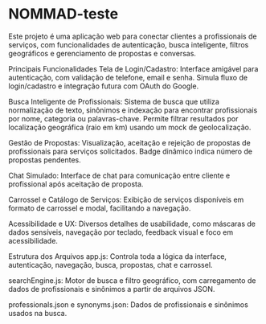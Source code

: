 # NOMMAD-teste
Este projeto é uma aplicação web para conectar clientes a profissionais de serviços, com funcionalidades de autenticação, busca inteligente, filtros geográficos e gerenciamento de propostas e conversas.

Principais Funcionalidades
Tela de Login/Cadastro:
Interface amigável para autenticação, com validação de telefone, email e senha. Simula fluxo de login/cadastro e integração futura com OAuth do Google.

Busca Inteligente de Profissionais:
Sistema de busca que utiliza normalização de texto, sinônimos e indexação para encontrar profissionais por nome, categoria ou palavras-chave.
Permite filtrar resultados por localização geográfica (raio em km) usando um mock de geolocalização.

Gestão de Propostas:
Visualização, aceitação e rejeição de propostas de profissionais para serviços solicitados.
Badge dinâmico indica número de propostas pendentes.

Chat Simulado:
Interface de chat para comunicação entre cliente e profissional após aceitação de proposta.

Carrossel e Catálogo de Serviços:
Exibição de serviços disponíveis em formato de carrossel e modal, facilitando a navegação.

Acessibilidade e UX:
Diversos detalhes de usabilidade, como máscaras de dados sensíveis, navegação por teclado, feedback visual e foco em acessibilidade.

Estrutura dos Arquivos
app.js:
Controla toda a lógica da interface, autenticação, navegação, busca, propostas, chat e carrossel.

searchEngine.js:
Motor de busca e filtro geográfico, com carregamento de dados de profissionais e sinônimos a partir de arquivos JSON.

professionals.json e synonyms.json:
Dados de profissionais e sinônimos usados na busca.
